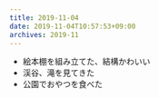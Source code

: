 ```yaml
---
title: 2019-11-04
date: 2019-11-04T10:57:53+09:00
archives: 2019-11
---
```


- 絵本棚を組み立てた、結構かわいい
- 渓谷、滝を見てきた
- 公園でおやつを食べた
